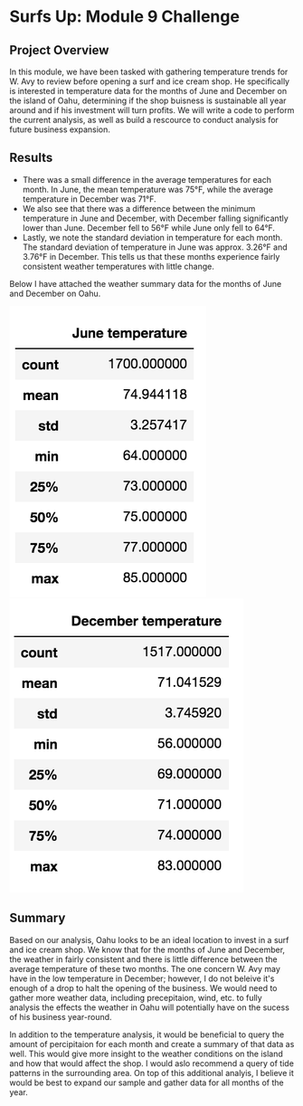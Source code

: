 # Surfs Up: Module 9 Challenge 
## Project Overview
In this module, we have been tasked with gathering temperature trends for W. Avy to review before opening a surf and ice cream shop. He specifically is interested in temperature data for the months of June and December on the island of Oahu, determining if the shop buisness is sustainable all year around and if his investment will turn profits. We will write a code to perform the current analysis, as well as build a rescource to conduct analysis for future business expansion. 

## Results
- There was a small difference in the average temperatures for each month. In June, the mean temperature was 75°F, while the average temperature in December was 71°F. 
- We also see that there was a difference between the minimum temperature in June and December, with December falling significantly lower than June. December fell to 56°F while June only fell to 64°F. 
- Lastly, we note the standard deviation in temperature for each month. The standard deviation of temperature in June was approx. 3.26°F and 3.76°F in December. This tells us that these months experience fairly consistent weather temperatures with little change. 

Below I have attached the weather summary data for the months of June and December on Oahu. 

![](resources/june.png)![](resources/dec.png)

## Summary 
Based on our analysis, Oahu looks to be an ideal location to invest in a surf and ice cream shop. We know that for the months of June and December, the weather in fairly consistent and there is little difference between the average temperature of these two months. The one concern W. Avy may have in the low temperature in December; however, I do not beleive it's enough of a drop to halt the opening of the business. We would need to gather more weather data, including precepitaion, wind, etc. to fully analysis the effects the weather in Oahu will potentially have on the sucess of his business year-round. 

In addition to the temperature analysis, it would be beneficial to query the amount of percipitaion for each month and create a summary of that data as well. This would give more insight to the weather conditions on the island and how that would affect the shop. I would aslo recommend a query of tide patterns in the surrounding area. On top of this additional analyis, I believe it would be best to expand our sample and gather data for all months of the year. 




